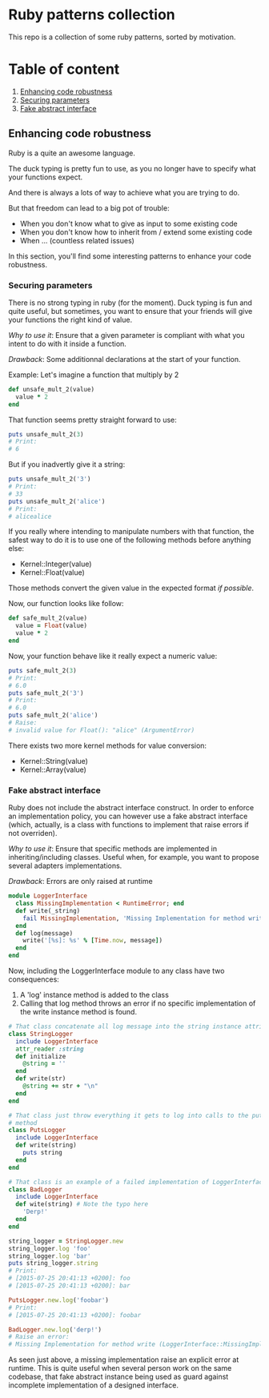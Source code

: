 # Ruby patterns collection

This repo is a collection of some ruby patterns, sorted by motivation.

# Table of content

1. [Enhancing code robustness](#enhancing-code-robustness)
  1. [Securing parameters](#securing-parameters)
  1. [Fake abstract interface](#fake-abstract-interface)

## Enhancing code robustness

Ruby is a quite an awesome language.

The duck typing is pretty fun to use, as you no longer have to specify
what your functions expect.

And there is always a lots of way to achieve what you are trying to do.

But that freedom can lead to a big pot of trouble:

* When you don't know what to give as input to some existing code
* When you don't know how to inherit from / extend some existing code
* When ... (countless related issues)

In this section, you'll find some interesting patterns to enhance your code
robustness.

### Securing parameters
There is no strong typing in ruby (for the moment). Duck typing is fun
and quite useful, but sometimes, you want to ensure that your friends
will give your functions the right kind of value.

*Why to use it*: Ensure that a given parameter is compliant with what
you intent to do with it inside a function.

*Drawback*: Some additionnal declarations at the start of your function.

Example: Let's imagine a function that multiply by 2

```ruby
def unsafe_mult_2(value)
  value * 2
end

```

That function seems pretty straight forward to use:

```ruby
puts unsafe_mult_2(3)
# Print:
# 6

```

But if you inadvertly give it a string:

```ruby
puts unsafe_mult_2('3')
# Print:
# 33
puts unsafe_mult_2('alice')
# Print:
# alicealice

```

If you really where intending to manipulate numbers with that function,
the safest way to do it is to use one of the following methods before
anything else:

* Kernel::Integer(value)
* Kernel::Float(value)

Those methods convert the given value in the expected format _if possible_.

Now, our function looks like follow:

```ruby
def safe_mult_2(value)
  value = Float(value)
  value * 2
end

```

Now, your function behave like it really expect a numeric value:

```ruby
puts safe_mult_2(3)
# Print:
# 6.0
puts safe_mult_2('3')
# Print:
# 6.0
puts safe_mult_2('alice')
# Raise:
# invalid value for Float(): "alice" (ArgumentError)

```

There exists two more kernel methods for value conversion:

* Kernel::String(value)
* Kernel::Array(value)

### Fake abstract interface
Ruby does not include the abstract interface construct.
In order to enforce an implementation policy, you can however
use a fake abstract interface (which, actually, is a class
with functions to implement that raise errors if not overriden).

*Why to use it*: Ensure that specific methods are implemented
in inheriting/including classes. Useful when, for example, you want to
propose several adapters implementations.

*Drawback*: Errors are only raised at runtime

```ruby
module LoggerInterface
  class MissingImplementation < RuntimeError; end
  def write(_string)
    fail MissingImplementation, 'Missing Implementation for method write'
  end
  def log(message)
    write('[%s]: %s' % [Time.now, message])
  end
end

```

Now, including the LoggerInterface module to any class have two consequences:
1. A 'log' instance method is added to the class
2. Calling that log method throws an error if no specific implementation of
the write instance method is found.

```ruby
# That class concatenate all log message into the string instance attribute
class StringLogger
  include LoggerInterface
  attr_reader :string
  def initialize
    @string = ''
  end
  def write(str)
    @string += str + "\n"
  end
end

# That class just throw everything it gets to log into calls to the puts
# method
class PutsLogger
  include LoggerInterface
  def write(string)
    puts string
  end
end

# That class is an example of a failed implementation of LoggerInterface
class BadLogger
  include LoggerInterface
  def wite(string) # Note the typo here
    'Derp!'
  end
end

string_logger = StringLogger.new
string_logger.log 'foo'
string_logger.log 'bar'
puts string_logger.string
# Print:
# [2015-07-25 20:41:13 +0200]: foo
# [2015-07-25 20:41:13 +0200]: bar

PutsLogger.new.log('foobar')
# Print:
# [2015-07-25 20:41:13 +0200]: foobar

BadLogger.new.log('derp!')
# Raise an error:
# Missing Implementation for method write (LoggerInterface::MissingImplementation)

```

As seen just above, a missing implementation raise an explicit error at
runtime. This is quite useful when several person work on the same codebase,
that fake abstract instance being used as guard against incomplete
implementation of a designed interface.


